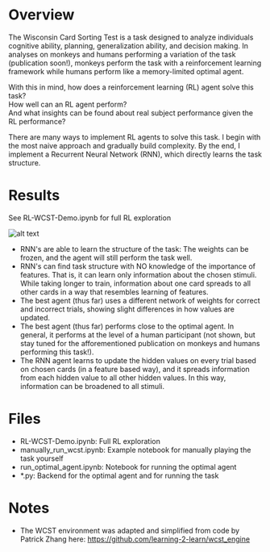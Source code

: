 # Overview

The Wisconsin Card Sorting Test is a task designed to analyze individuals cognitive ability, planning, generalization ability, and decision making. In analyses on monkeys and humans performing a variation of the task (publication soon!), monkeys perform the task with a reinforcement learning framework while humans perform like a memory-limited optimal agent.

With this in mind, how does a reinforcement learning (RL) agent solve this task?\
How well can an RL agent perform?\
And what insights can be found about real subject performance given the RL performance?

There are many ways to implement RL agents to solve this task. I begin with the most naive approach and gradually build complexity. By the end, I implement a Recurrent Neural Network (RNN), which directly learns the task structure.

# Results

See RL-WCST-Demo.ipynb for full RL exploration

![alt text](https://github.com/DetectiveKiwi/RL-WCST/Figures/rl_summary.png?raw=true)

- RNN's are able to learn the structure of the task: The weights can be frozen, and the agent will still perform the task well.
- RNN's can find task structure with NO knowledge of the importance of features. That is, it can learn only information about the chosen stimuli. While taking longer to train, information about one card spreads to all other cards in a way that resembles learning of features.
- The best agent (thus far) uses a different network of weights for correct and incorrect trials, showing slight differences in how values are updated.
- The best agent (thus far) performs close to the optimal agent. In general, it performs at the level of a human participant (not shown, but stay tuned for the afforementioned publication on monkeys and humans performing this task!).
- The RNN agent learns to update the hidden values on every trial based on chosen cards (in a feature based way), and it spreads information from each hidden value to all other hidden values. In this way, information can be broadened to all stimuli.

# Files

- RL-WCST-Demo.ipynb: Full RL exploration
- manually_run_wcst.ipynb: Example notebook for manually playing the task yourself
- run_optimal_agent.ipynb: Notebook for running the optimal agent
- \*.py: Backend for the optimal agent and for running the task

# Notes

- The WCST environment was adapted and simplified from code by Patrick Zhang here: https://github.com/learning-2-learn/wcst_engine